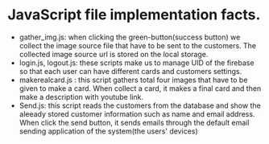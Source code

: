 
# JavaScript file implementation facts.
* gather_img.js: when clicking the green-button(success button) we collect the image source file that have to be sent to the customers. The collected image source url is stored on the local storage.  
* login.js, logout.js: these scripts make us to manage UID of the firebase so that each user can have different cards and customers settings.
* makerealcard.js : this script gathers total four images that have to be given to make a card. When collect a card, it makes a final card and then make a description with youtube link.
* Send.js: this script reads the customers from the database and show the aleeady stored customer information such as name and email address. When click the send button, it sends emails through the default email sending application of the system(the users' devices)
